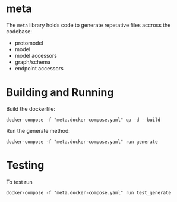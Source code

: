 # meta

The `meta` library holds code to generate repetative files accross the codebase:

- protomodel
- model
- model accessors
- graph/schema
- endpoint accessors

# Building and Running

Build the dockerfile:

```
docker-compose -f "meta.docker-compose.yaml" up -d --build
```

Run the generate method:

```
docker-compose -f "meta.docker-compose.yaml" run generate
```

# Testing

To test run

```
docker-compose -f "meta.docker-compose.yaml" run test_generate
```
